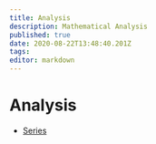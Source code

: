 ```yaml
---
title: Analysis
description: Mathematical Analysis
published: true
date: 2020-08-22T13:48:40.201Z
tags: 
editor: markdown
---
```


# Analysis

- [Series](./Series-in-Complex-Analysis.md)